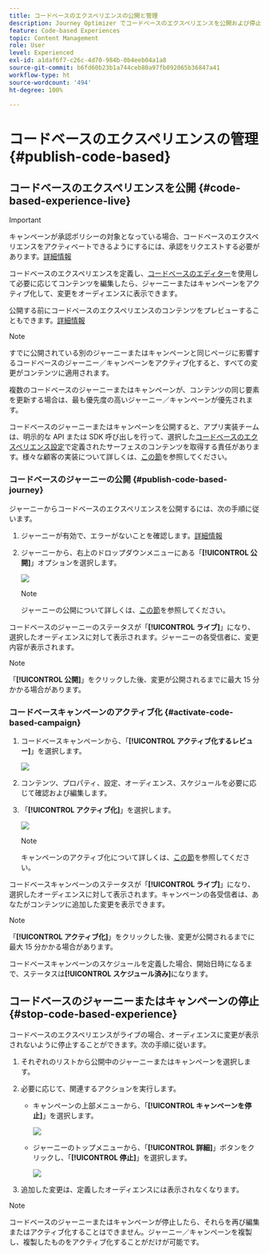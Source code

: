 ```yaml
---
title: コードベースのエクスペリエンスの公開と管理
description: Journey Optimizer でコードベースのエクスペリエンスを公開および停止する方法を学ぶ
feature: Code-based Experiences
topic: Content Management
role: User
level: Experienced
exl-id: a1daf6f7-c26c-4d70-984b-0b4eeb04a1a8
source-git-commit: b6fd60b23b1a744ceb80a97fb092065b36847a41
workflow-type: ht
source-wordcount: '494'
ht-degree: 100%

---
```


# コードベースのエクスペリエンスの管理 {#publish-code-based}

## コードベースのエクスペリエンスを公開 {#code-based-experience-live}

>[!IMPORTANT]
>
> キャンペーンが承認ポリシーの対象となっている場合、コードベースのエクスペリエンスをアクティベートできるようにするには、承認をリクエストする必要があります。[詳細情報](../test-approve/gs-approval.md)

コードベースのエクスペリエンスを定義し、[コードベースのエディター](create-code-based.md#edit-code)を使用して必要に応じてコンテンツを編集したら、ジャーニーまたはキャンペーンをアクティブ化して、変更をオーディエンスに表示できます。

公開する前にコードベースのエクスペリエンスのコンテンツをプレビューすることもできます。[詳細情報](test-code-based.md)

>[!NOTE]
>
>すでに公開されている別のジャーニーまたはキャンペーンと同じページに影響するコードベースのジャーニー／キャンペーンをアクティブ化すると、すべての変更がコンテンツに適用されます。
>
>複数のコードベースのジャーニーまたはキャンペーンが、コンテンツの同じ要素を更新する場合は、最も優先度の高いジャーニー／キャンペーンが優先されます。

コードベースのジャーニーまたはキャンペーンを公開すると、アプリ実装チームは、明示的な API または SDK 呼び出しを行って、選択した[コードベースのエクスペリエンス設定](code-based-configuration.md)で定義されたサーフェスのコンテンツを取得する責任があります。様々な顧客の実装について詳しくは、[この節](code-based-implementation-samples.md)を参照してください。

### コードベースのジャーニーの公開 {#publish-code-based-journey}

ジャーニーからコードベースのエクスペリエンスを公開するには、次の手順に従います。

1. ジャーニーが有効で、エラーがないことを確認します。[詳細情報](../building-journeys/troubleshooting.md#checking-for-errors-before-testing)

1. ジャーニーから、右上のドロップダウンメニューにある「**[!UICONTROL 公開]**」オプションを選択します。

   ![](assets/code-based-journey-publish.png)

   >[!NOTE]
   >
   >ジャーニーの公開について詳しくは、[この節](../building-journeys/publishing-the-journey.md)を参照してください。

コードベースのジャーニーのステータスが「**[!UICONTROL ライブ]**」になり、選択したオーディエンスに対して表示されます。ジャーニーの各受信者に、変更内容が表示されます。

>[!NOTE]
>
>「**[!UICONTROL 公開]**」をクリックした後、変更が公開されるまでに最大 15 分かかる場合があります。

### コードベースキャンペーンのアクティブ化 {#activate-code-based-campaign}

1. コードベースキャンペーンから、「**[!UICONTROL アクティブ化するレビュー]**」を選択します。

   ![](assets/code-based-campaign-review.png)

1. コンテンツ、プロパティ、設定、オーディエンス、スケジュールを必要に応じて確認および編集します。

1. 「**[!UICONTROL アクティブ化]**」を選択します。

   ![](assets/code-based-campaign-activate.png)

   >[!NOTE]
   >
   >キャンペーンのアクティブ化について詳しくは、[この節](../campaigns/review-activate-campaign.md)を参照してください。

コードベースキャンペーンのステータスが「**[!UICONTROL ライブ]**」になり、選択したオーディエンスに対して表示されます。キャンペーンの各受信者は、あなたがコンテンツに追加した変更を表示できます。

>[!NOTE]
>
>「**[!UICONTROL アクティブ化]**」をクリックした後、変更が公開されるまでに最大 15 分かかる場合があります。
>
>コードベースキャンペーンのスケジュールを定義した場合、開始日時になるまで、ステータスは&#x200B;**[!UICONTROL スケジュール済み]**&#x200B;になります。

## コードベースのジャーニーまたはキャンペーンの停止 {#stop-code-based-experience}

コードベースのエクスペリエンスがライブの場合、オーディエンスに変更が表示されないように停止することができます。次の手順に従います。

1. それぞれのリストから公開中のジャーニーまたはキャンペーンを選択します。

1. 必要に応じて、関連するアクションを実行します。

   * キャンペーンの上部メニューから、「**[!UICONTROL キャンペーンを停止]**」を選択します。

     ![](assets/code-based-campaign-stop.png)

   * ジャーニーのトップメニューから、「**[!UICONTROL 詳細]**」ボタンをクリックし、「**[!UICONTROL 停止]**」を選択します。

     ![](assets/code-based-journey-stop.png)

1. 追加した変更は、定義したオーディエンスには表示されなくなります。

>[!NOTE]
>
>コードベースのジャーニーまたはキャンペーンが停止したら、それらを再び編集またはアクティブ化することはできません。ジャーニー／キャンペーンを複製し、複製したものをアクティブ化することがだけが可能です。

<!--Reporting TBC

## Check the code-based experience reports {#check-code-based-reports}

Once your code-based experience is live, you can check the **[!UICONTROL Code-based]** tab of the  [Journey report](../reports/journey-global-report-cja.md#web-cja) and [Campaign report](../reports/campaign-global-report-cja.md#web) to compare elements such as the number of experiences delivered to your audience, and the number of engagements with your content.-->

<!--## Code-based reports

You can access code-based journey or campaign reports from the summary screen.

Global reports display events that occurred at least two hours ago and cover events over a selected time period. In comparison, Live reports focus on events that took place within the past 24 hours, with a minimum time interval of two minutes from the event occurrence.

### Code-based live report {#live-report-code-based}

From your campaign **[!UICONTROL Live report]**, the **[!UICONTROL Code-based experience]** tab details the main information relative to your apps or web pages. [Learn more about live report](../reports/campaign-live-report.md)

+++Learn more about the different metrics and widgets available for the Code-based experience report.

The **[!UICONTROL Code-based experience performance]** KPIs detail the main information relative to your visitors' engagement with your code-based experiences, such as:

* **[!UICONTROL Impressions]**: total number of experiences delivered to all users.

* **[!UICONTROL Interactions]**:  total number of engagements with your app/page. This includes any actions taken by the users, such as clicks or any other interactions.

The **[!UICONTROL Code-based experience summary]** graph shows the evolution of your experiences (impressions, unique impressions and interactions) for the last 24 hours.

TBC: The **[!UICONTROL Interactions by element]** table details the main information relative to your visitors' engagement with the various elements on your app/pages.
+++

### Code-based global report {#global-report-code-based}

Code-based campaign global report can be accessed directly from your journey or campaign with the **[!UICONTROL View report]** button. [Learn more about global report](../reports/campaign-global-report-cja.md)

From your Campaign **[!UICONTROL Global report]**, the **[!UICONTROL Code-based experience]** tab details the main information relative to your apps or web pages.

![](assets/code-based-campaign-global-report.png)

Add image TBC

+++Learn more about the different metrics and widgets available for the Code-based experience report.

The **[!UICONTROL Code-based experience performance]** KPIs detail the main information relative to your visitors' engagement with your experiences, such as:

* **[!UICONTROL Unique impressions]**: number of unique users to whom the experience was delivered.

* **[!UICONTROL Impressions]**: total number of experiences delivered to all users.

* **[!UICONTROL Interactions]**: percentage of engagements with your app/page. This includes any actions taken by the users, such as clicks or any other interactions.

The **[!UICONTROL Code-based experience summary]** graph shows the evolution of your experiences (unique impressions, impressions and interactions) for the concerned period.

TBC: The **[!UICONTROL Interactions by element]** table details the main information relative to your visitors' engagement with the various elements on your apps/pages.
+++

-->
